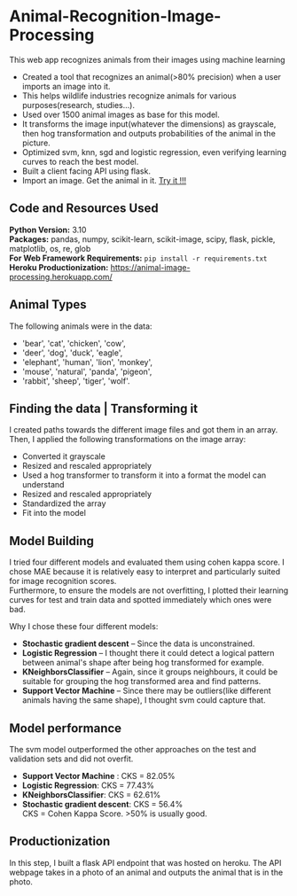 # Animal-Recognition-Image-Processing
This web app recognizes animals from their images using machine learning

* Created a tool that recognizes an animal(>80% precision) when a user imports an image into it. 
* This helps wildlife industries recognize animals for various purposes(research, studies...).
* Used over 1500 animal images as base for this model.
* It transforms the image input(whatever the dimensions) as grayscale, then hog transformation and outputs probabilities of the animal in the picture.
* Optimized svm, knn, sgd and logistic regression, even verifying learning curves to reach the best model.
* Built a client facing API using flask. 
* Import an image. Get the animal in it. [Try it !!!](https://animal-image-processing.herokuapp.com/)


## Code and Resources Used 
**Python Version:** 3.10  
**Packages:** pandas, numpy, scikit-learn, scikit-image, scipy, flask, pickle, matplotlib, os, re, glob          
**For Web Framework Requirements:**  ```pip install -r requirements.txt```   
**Heroku Productionization:** https://animal-image-processing.herokuapp.com/

## Animal Types
The following animals were in the data:
* 'bear', 'cat', 'chicken', 'cow', 
* 'deer', 'dog', 'duck', 'eagle',
* 'elephant', 'human', 'lion', 'monkey', 
* 'mouse', 'natural', 'panda', 'pigeon',
* 'rabbit', 'sheep', 'tiger', 'wolf'.

## Finding the data | Transforming it
I created paths towards the different image files and got them in an array.
Then, I applied the following transformations on the image array:
* Converted it grayscale
* Resized and rescaled appropriately
* Used a hog transformer to transform it into a format the model can understand
* Resized and rescaled appropriately
* Standardized the array
* Fit into the model

## Model Building 

I tried four different models and evaluated them using cohen kappa score. I chose MAE because it is relatively easy to interpret and particularly suited for image recognition scores.   
Furthermore, to ensure the models are not overfitting, I plotted their learning curves for test and train data and spotted immediately which ones were bad.

Why I chose these four different models:
*	**Stochastic gradient descent** – Since the data is unconstrained.
*	**Logistic Regression** – I thought there it could detect a logical pattern between animal's shape after being hog transformed for example.
*	**KNeighborsClassifier** – Again, since it groups neighbours, it could be suitable for grouping the hog transformed area and find patterns.
*	**Support Vector Machine** – Since there may be outliers(like different animals having the same shape), I thought svm could capture that.

## Model performance
The svm model outperformed the other approaches on the test and validation sets and did not overfit.
*	**Support Vector Machine** : CKS = 82.05%
*	**Logistic Regression**: CKS = 77.43%
*	**KNeighborsClassifier**: CKS = 62.61%
*	**Stochastic gradient descent**: CKS = 56.4%                
CKS = Cohen Kappa Score. >50% is usually good.

## Productionization 
In this step, I built a flask API endpoint that was hosted on heroku. The API webpage takes in a photo of an animal and outputs the animal that is in the photo. 
